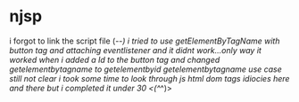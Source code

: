 # njsp
i forgot to link the script file (-_-)
i tried to use getElementByTagName with button tag and attaching eventlistener and it didnt work...only way it worked when i added a Id to the button tag and changed getelementbytagname to getelementbyid
getelementbytagname use case still not clear
i took some time to look through js html dom tags
idiocies here and there but i completed it under 30 <(^_^)>
